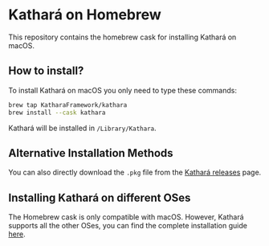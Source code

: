 # Kathará on Homebrew 
This repository contains the homebrew cask for installing Kathará on macOS. 

## How to install?
To install Kathará on macOS you only need to type these commands: 

```bash
brew tap KatharaFramework/kathara
brew install --cask kathara
```
Kathará will be installed in `/Library/Kathara`. 

## Alternative Installation Methods
You can also directly download the `.pkg` file from the [Kathará releases](https://github.com/KatharaFramework/Kathara/releases) page.

## Installing Kathará on different OSes
The Homebrew cask is only compatible with macOS. However, Kathará supports all the other OSes, you can find the complete installation guide [here](https://github.com/KatharaFramework/Kathara/wiki/Installation-Guides).
